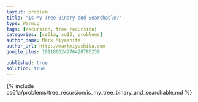 ```yaml
---
layout: problem
title: "Is My Tree Binary and Searchable?"
type: Warmup
tags: [recursion, tree recursion]
categories: [cs61a, su13, problems]
author_name: Mark Miyashita
author_url: http://markmiyashita.com
google_plus: 101180624276428786239

published: true
solution: true
---
```


{% include cs61a/problems/tree_recursion/is_my_tree_binary_and_searchable.md %}